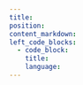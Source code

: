```yaml
---
title: 
position:
content_markdown:
left_code_blocks:
  - code_block:
    title:
    language:
---
```

